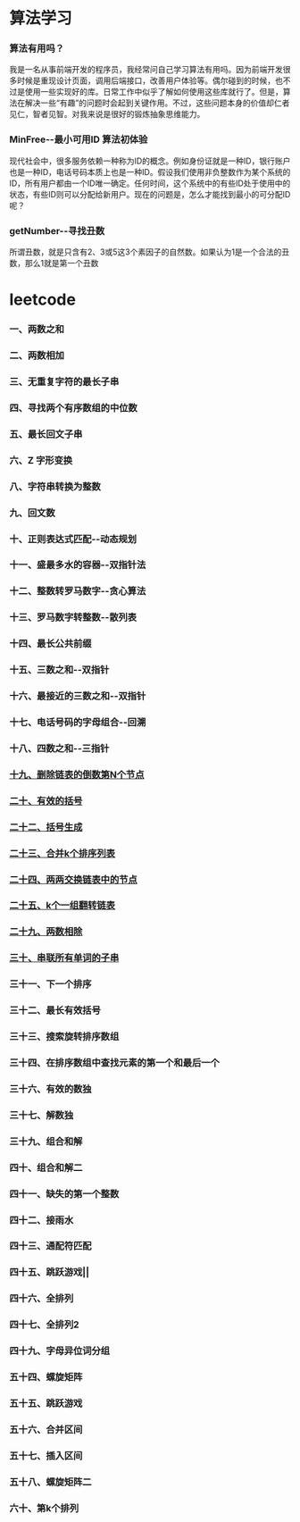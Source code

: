 # 算法学习

### 算法有用吗？
我是一名从事前端开发的程序员，我经常问自己学习算法有用吗。因为前端开发很多时候是重现设计页面，调用后端接口，改善用户体验等。偶尔碰到的时候，也不过是使用一些实现好的库。日常工作中似乎了解如何使用这些库就行了。但是，算法在解决一些“有趣”的问题时会起到关键作用。不过，这些问题本身的价值却仁者见仁，智者见智。对我来说是很好的锻炼抽象思维能力。

### MinFree--最小可用ID 算法初体验
现代社会中，很多服务依赖一种称为ID的概念。例如身份证就是一种ID，银行账户也是一种ID，电话号码本质上也是一种ID。假设我们使用非负整数作为某个系统的ID，所有用户都由一个ID唯一确定。任何时间，这个系统中的有些ID处于使用中的状态，有些ID则可以分配给新用户。现在的问题是，怎么才能找到最小的可分配ID呢？

### getNumber--寻找丑数
所谓丑数，就是只含有2、3或5这3个素因子的自然数。如果认为1是一个合法的丑数，那么1就是第一个丑数


# leetcode
### 一、两数之和
### 二、两数相加
### 三、无重复字符的最长子串
### 四、寻找两个有序数组的中位数
### 五、最长回文子串
### 六、Z 字形变换
### 八、字符串转换为整数
### 九、回文数
### 十、正则表达式匹配--动态规划
### 十一、盛最多水的容器--双指针法
### 十二、整数转罗马数字--贪心算法
### 十三、罗马数字转整数--散列表
### 十四、最长公共前缀
### 十五、三数之和--双指针
### 十六、最接近的三数之和--双指针
### 十七、电话号码的字母组合--回溯
### 十八、四数之和--三指针
### [十九、删除链表的倒数第N个节点](https://github.com/zhangwinwin/learnning_algorithm/blob/master/leetcode/%E5%8D%81%E4%B9%9D%E3%80%81%E5%88%A0%E9%99%A4%E9%93%BE%E8%A1%A8%E7%9A%84%E5%80%92%E6%95%B0%E7%AC%ACN%E4%B8%AA%E8%8A%82%E7%82%B9JavaScript%E8%A7%A3%E6%B3%95.md)
### [二十、有效的括号](https://github.com/zhangwinwin/learnning_algorithm/blob/master/leetcode/%E4%BA%8C%E5%8D%81%E9%A2%98%E3%80%81%E6%9C%89%E6%95%88%E7%9A%84%E6%8B%AC%E5%8F%B7JavaScript%E8%A7%A3%E6%B3%95.md)
### [二十二、括号生成](https://github.com/zhangwinwin/learnning_algorithm/blob/master/leetcode/%E4%BA%8C%E5%8D%81%E4%BA%8C%E3%80%81%E6%8B%AC%E5%8F%B7%E7%94%9F%E6%88%90JavaScript%E8%A7%A3%E6%B3%95.md)
### [二十三、合并k个排序列表](https://github.com/zhangwinwin/learnning_algorithm/blob/master/leetcode/%E4%BA%8C%E5%8D%81%E4%B8%89%E3%80%81%E5%90%88%E5%B9%B6k%E4%B8%AA%E6%8E%92%E5%BA%8F%E5%88%97%E8%A1%A8JavaScript%E8%A7%A3%E6%B3%95.md)
### [二十四、两两交换链表中的节点](https://github.com/zhangwinwin/learnning_algorithm/blob/master/leetcode/%E4%BA%8C%E5%8D%81%E5%9B%9B%E3%80%81%E4%B8%A4%E4%B8%A4%E4%BA%A4%E6%8D%A2%E9%93%BE%E8%A1%A8%E4%B8%AD%E7%9A%84%E8%8A%82%E7%82%B9JavaScript%E8%A7%A3%E6%B3%95.md)
### [二十五、k个一组翻转链表](https://github.com/zhangwinwin/learnning_algorithm/blob/master/leetcode/%E4%BA%8C%E5%8D%81%E4%BA%94%E3%80%81k%E4%B8%AA%E4%B8%80%E7%BB%84%E7%BF%BB%E8%BD%AC%E9%93%BE%E8%A1%A8JavaScript%E8%A7%A3%E6%B3%95.md)
### [二十九、两数相除](https://github.com/zhangwinwin/learnning_algorithm/blob/master/leetcode/%E4%BA%8C%E5%8D%81%E4%B9%9D%E3%80%81%E4%B8%A4%E6%95%B0%E7%9B%B8%E9%99%A4JavaScript%E8%A7%A3%E6%B3%95.md)
### [三十、串联所有单词的子串](https://github.com/zhangwinwin/learnning_algorithm/blob/master/leetcode/%E4%B8%89%E5%8D%81%E3%80%81%E4%B8%B2%E8%81%94%E6%89%80%E6%9C%89%E5%8D%95%E8%AF%8D%E7%9A%84%E5%AD%90%E4%B8%B2JavaScript%E8%A7%A3%E6%B3%95.md)
### 三十一、下一个排序
### 三十二、最长有效括号
### 三十三、搜索旋转排序数组
### 三十四、在排序数组中查找元素的第一个和最后一个
### 三十六、有效的数独
### 三十七、解数独
### 三十九、组合和解
### 四十、组合和解二
### 四十一、缺失的第一个整数
### 四十二、接雨水
### 四十三、通配符匹配
### 四十五、跳跃游戏||
### 四十六、全排列
### 四十七、全排列2
### 四十九、字母异位词分组
### 五十四、螺旋矩阵
### 五十五、跳跃游戏
### 五十六、合并区间
### 五十七、插入区间
### 五十八、螺旋矩阵二
### 六十、第k个排列
